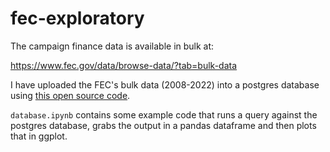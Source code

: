 # fec-exploratory

The campaign finance data is available in bulk at:

https://www.fec.gov/data/browse-data/?tab=bulk-data

I have uploaded the FEC's bulk data (2008-2022) into a postgres database using [this open source code](https://github.com/ethan-homan/fec-gov-postgres). 

`database.ipynb` contains some example code that runs a query against the postgres database, grabs the output in a pandas dataframe and then plots that in ggplot.
